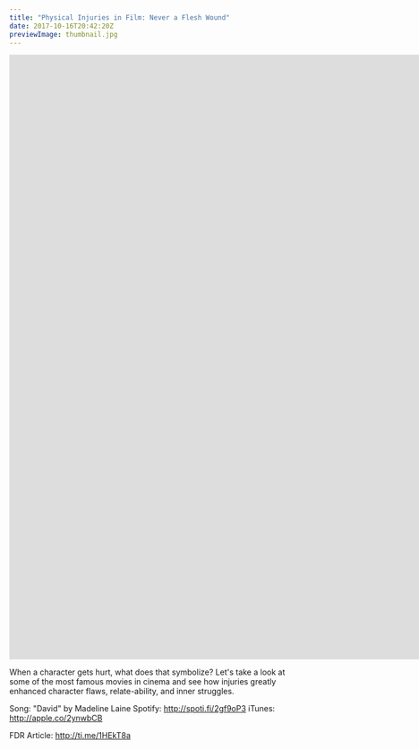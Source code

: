 ```yaml
---
title: "Physical Injuries in Film: Never a Flesh Wound"
date: 2017-10-16T20:42:20Z
previewImage: thumbnail.jpg
---
```


<iframe width="1920" height="1080" src="https://www.youtube.com/embed/YR8PDn6YvyQ" frameborder="0" allow="accelerometer; autoplay; clipboard-write; encrypted-media; gyroscope; picture-in-picture" allowfullscreen></iframe>

When a character gets hurt, what does that symbolize? Let's take a look at some of the most famous movies in cinema and see how injuries greatly enhanced character flaws, relate-ability, and inner struggles.

Song: "David" by Madeline Laine
Spotify: http://spoti.fi/2gf9oP3
iTunes: http://apple.co/2ynwbCB

FDR Article: http://ti.me/1HEkT8a